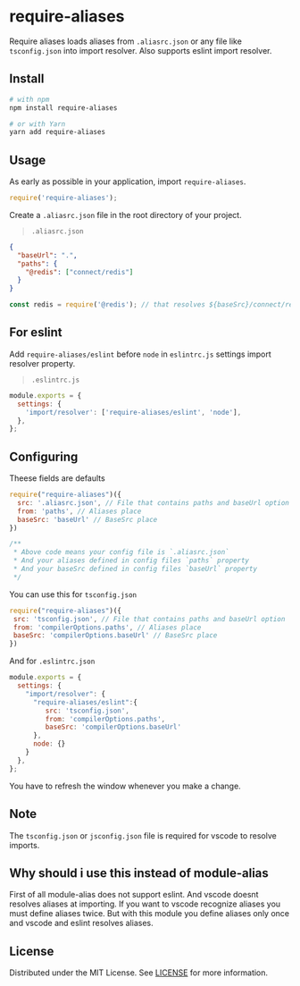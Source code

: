 # require-aliases

Require aliases loads aliases from `.aliasrc.json` or any file like `tsconfig.json` into import resolver. Also supports eslint import resolver.

## Install

```bash
# with npm
npm install require-aliases

# or with Yarn
yarn add require-aliases
```

## Usage

As early as possible in your application, import `require-aliases`.

```javascript
require('require-aliases');
```

Create a `.aliasrc.json` file in the root directory of your project.

> `.aliasrc.json`

```json
{
  "baseUrl": ".",
  "paths": {
    "@redis": ["connect/redis"]
  }
}
```

```javascript
const redis = require('@redis'); // that resolves ${baseSrc}/connect/redis
```

## For eslint

Add `require-aliases/eslint` before `node` in `eslintrc.js` settings import resolver property.

> `.eslintrc.js`

```javascript
module.exports = {
  settings: {
    'import/resolver': ['require-aliases/eslint', 'node'],
  },
};
```

## Configuring

Theese fields are defaults

```javascript
require("require-aliases")({
  src: '.aliasrc.json', // File that contains paths and baseUrl option
  from: 'paths', // Aliases place
  baseSrc: 'baseUrl' // BaseSrc place
})

/**
 * Above code means your config file is `.aliasrc.json`
 * And your aliases defined in config files `paths` property
 * And your baseSrc defined in config files `baseUrl` property
 */
```

You can use this for `tsconfig.json`

```javascript
require("require-aliases")({
 src: 'tsconfig.json', // File that contains paths and baseUrl option
 from: 'compilerOptions.paths', // Aliases place
 baseSrc: 'compilerOptions.baseUrl' // BaseSrc place
})
```

And for `.eslintrc.json`

```javascript
module.exports = {
  settings: {
    "import/resolver": {
      "require-aliases/eslint":{
         src: 'tsconfig.json',
         from: 'compilerOptions.paths',
         baseSrc: 'compilerOptions.baseUrl'
      },
      node: {}
    }
  },
};
```

You have to refresh the window whenever you make a change.

## Note

The `tsconfig.json` or `jsconfig.json` file is required for vscode to resolve imports.
## Why should i use this instead of module-alias

First of all module-alias does not support eslint.
And vscode doesnt resolves aliases at importing.
If you want to vscode recognize aliases you must define aliases twice.
But with this module you define aliases only once and vscode and eslint resolves aliases.

## License
Distributed under the MIT License. See [LICENSE](./LICENSE) for more information.
